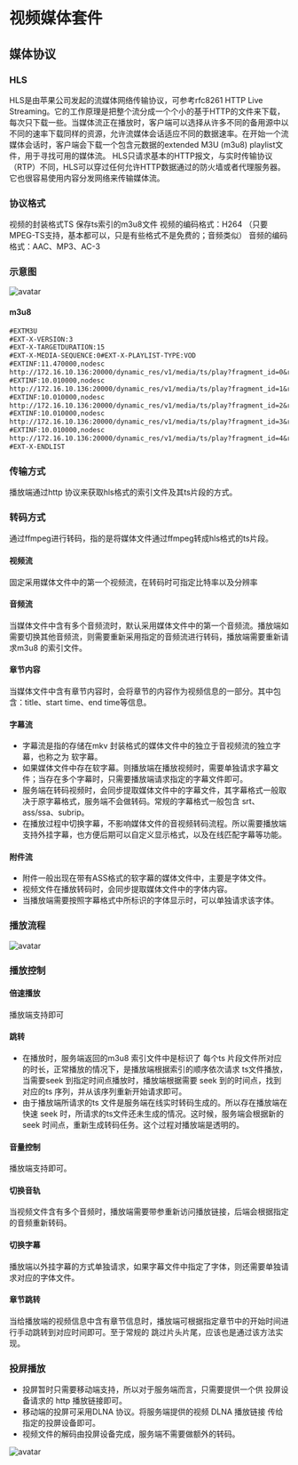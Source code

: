
# 视频媒体套件


## 媒体协议
### HLS
HLS是由苹果公司发起的流媒体网络传输协议，可参考rfc8261 HTTP Live Streaming。它的工作原理是把整个流分成一个个小的基于HTTP的文件来下载，每次只下载一些。当媒体流正在播放时，客户端可以选择从许多不同的备用源中以不同的速率下载同样的资源，允许流媒体会话适应不同的数据速率。在开始一个流媒体会话时，客户端会下载一个包含元数据的extended M3U (m3u8) playlist文件，用于寻找可用的媒体流。
HLS只请求基本的HTTP报文，与实时传输协议（RTP）不同，HLS可以穿过任何允许HTTP数据通过的防火墙或者代理服务器。它也很容易使用内容分发网络来传输媒体流。

### 协议格式
视频的封装格式TS
保存ts索引的m3u8文件
视频的编码格式：H264 （只要MPEG-TS支持，基本都可以，只是有些格式不是免费的；音频类似）
音频的编码格式：AAC、MP3、AC-3

### 示意图
![avatar](img\img2.drawio.png)


#### m3u8
``` txt
#EXTM3U
#EXT-X-VERSION:3
#EXT-X-TARGETDURATION:15
#EXT-X-MEDIA-SEQUENCE:0#EXT-X-PLAYLIST-TYPE:VOD
#EXTINF:11.470000,nodesc
http://172.16.10.136:20000/dynamic_res/v1/media/ts/play?fragment_id=0&runtime_ticks=0&player_id=deb8403c-faff-47fd-b0dd-0f1f23a27e5e
#EXTINF:10.010000,nodesc
http://172.16.10.136:20000/dynamic_res/v1/media/ts/play?fragment_id=1&runtime_ticks=114700000&player_id=deb8403c-faff-47fd-b0dd-0f1f23a27e5e
#EXTINF:10.010000,nodesc
http://172.16.10.136:20000/dynamic_res/v1/media/ts/play?fragment_id=2&runtime_ticks=214800000&player_id=deb8403c-faff-47fd-b0dd-0f1f23a27e5e
#EXTINF:10.010000,nodesc
http://172.16.10.136:20000/dynamic_res/v1/media/ts/play?fragment_id=3&runtime_ticks=314900000&player_id=deb8403c-faff-47fd-b0dd-0f1f23a27e5e
#EXTINF:10.010000,nodesc
http://172.16.10.136:20000/dynamic_res/v1/media/ts/play?fragment_id=4&runtime_ticks=415000000&player_id=deb8403c-faff-47fd-b0dd-0f1f23a27e5e
#EXT-X-ENDLIST
```

### 传输方式
播放端通过http 协议来获取hls格式的索引文件及其ts片段的方式。

### 转码方式
通过ffmpeg进行转码，指的是将媒体文件通过ffmpeg转成hls格式的ts片段。

#### 视频流
固定采用媒体文件中的第一个视频流，在转码时可指定比特率以及分辨率

#### 音频流
当媒体文件中含有多个音频流时，默认采用媒体文件中的第一个音频流。播放端如需要切换其他音频流，则需要重新采用指定的音频流进行转码，播放端需要重新请求m3u8 的索引文件。

#### 章节内容
当媒体文件中含有章节内容时，会将章节的内容作为视频信息的一部分。其中包含：title、start time、end time等信息。

#### 字幕流
- 字幕流是指的存储在mkv 封装格式的媒体文件中的独立于音视频流的独立字幕，也称之为 软字幕。
- 如果媒体文件中存在软字幕。则播放端在播放视频时，需要单独请求字幕文件；当存在多个字幕时，只需要播放端请求指定的字幕文件即可。
- 服务端在转码视频时，会同步提取媒体文件中的字幕文件，其字幕格式一般取决于原字幕格式，服务端不会做转码。常规的字幕格式一般包含 srt、ass/ssa、subrip。
- 在播放过程中切换字幕，不影响媒体文件的音视频转码流程。所以需要播放端支持外挂字幕，也方便后期可以自定义显示格式，以及在线匹配字幕等功能。

#### 附件流
- 附件一般出现在带有ASS格式的软字幕的媒体文件中，主要是字体文件。
- 视频文件在播放转码时，会同步提取媒体文件中的字体内容。
- 当播放端需要按照字幕格式中所标识的字体显示时，可以单独请求该字体。

### 播放流程
 ![avatar](img\img1.drawio.png)

### 播放控制

#### 倍速播放
播放端支持即可

#### 跳转
- 在播放时，服务端返回的m3u8 索引文件中是标识了 每个ts 片段文件所对应的时长，正常播放的情况下，是播放端根据索引的顺序依次请求 ts文件播放，当需要seek 到指定时间点播放时，播放端根据需要 seek 到的时间点，找到对应的ts 序列，并从该序列重新开始请求即可。
- 由于播放端所请求的ts 文件是服务端在线实时转码生成的。所以存在播放端在快速 seek 时，所请求的ts文件还未生成的情况。这时候，服务端会根据新的seek 时间点，重新生成转码任务。这个过程对播放端是透明的。

#### 音量控制
播放端支持即可。

#### 切换音轨
当视频文件含有多个音频时，播放端需要带参重新访问播放链接，后端会根据指定的音频重新转码。

#### 切换字幕
播放端以外挂字幕的方式单独请求，如果字幕文件中指定了字体，则还需要单独请求对应的字体文件。

#### 章节跳转
当给播放端的视频信息中含有章节信息时，播放端可根据指定章节中的开始时间进行手动跳转到对应时间即可。至于常规的 跳过片头片尾，应该也是通过该方法实现。


### 投屏播放
- 投屏暂时只需要移动端支持，所以对于服务端而言，只需要提供一个供 投屏设备请求的 http 播放链接即可。
- 移动端的投屏可采用DLNA 协议。将服务端提供的视频 DLNA 播放链接 传给指定的投屏设备即可。
- 视频文件的解码由投屏设备完成，服务端不需要做额外的转码。

 ![avatar](img\img3.drawio.png)